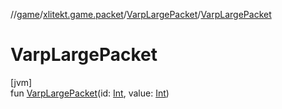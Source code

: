 //[game](../../../index.md)/[xlitekt.game.packet](../index.md)/[VarpLargePacket](index.md)/[VarpLargePacket](-varp-large-packet.md)

# VarpLargePacket

[jvm]\
fun [VarpLargePacket](-varp-large-packet.md)(id: [Int](https://kotlinlang.org/api/latest/jvm/stdlib/kotlin/-int/index.html), value: [Int](https://kotlinlang.org/api/latest/jvm/stdlib/kotlin/-int/index.html))
